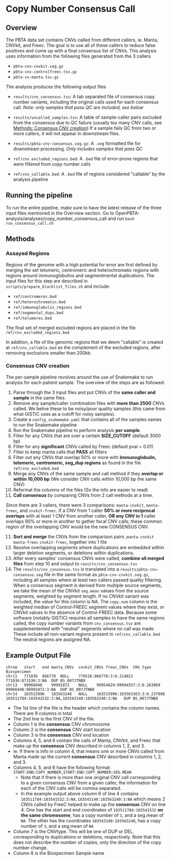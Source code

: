 # Copy Number Consensus Call

## Overview

The PBTA data set contains CNVs called from different callers, ie. Manta, CNVkit, and Freec. 
The goal is to use all of these callers to reduce false positives and come up with a final consensus list of CNVs.
This analysis uses information from the following files generated from the 3 callers

* `pbta-cnv-cnvkit.seg.gz`
* `pbta-cnv-controlfreec.tsv.gz`
* `pbta-sv-manta.tsv.gz`

The analysis produces the following output files

* `results/cnv_consensus.tsv`:  A tab separated file of consensus copy number variants, including the original calls used for each consensus call.
  *Note: only samples that pass QC are included, see below*
* `results/uncalled_samples.tsv`: A table of sample-caller pairs excluded from the consensus due to QC failure (usually too many CNV calls, see [Methods: Consensus CNV creation](#consensus-cnv-creation)) If a sample fails QC from two or more callers, it will not appear in downstream files.
* `results/pbta-cnv-consensus.seg.gz`: A `.seg` formatted file for downstream processing. *Only includes samples that pass QC*

* `ref/cnv_excluded_regions.bed`: A `.bed` file of error-prone regions that were filtered from copy number calls
* `ref/cnv_callable.bed`: A `.bed` file of regions considered "callable" by the analysis pipeline

## Running the pipeline

To run the entire pipeline, make sure to have the latest release of the three input files mentioned in the Overview section.
Go to OpenPBTA-analysis/analyses/copy_number_consensus_call and run `bash run_consensus_call.sh`

## Methods

### Assayed Regions

Regions of the genome with a high potential for error are first defined by merging the set telomeric, centromeric and heterochromatic regions with regions around immunoglobulins and segmentmental duplications.
The input files for this step are described in `scripts/prepare_blacklist_files.sh` and include:

* `ref/centromeres.bed`
* `ref/heterochromatin.bed`
* `ref/immunoglobulin_regions.bed`
* `ref/segmental_dups.bed`
* `ref/telomeres.bed`

The final set of merged excluded regions are placed in the file `ref/cnv_excluded_regions.bed`

In addition, a file of the genomic regions that we deem "callable" is created at `ref/cnv_callable.bed` as the complement of the excluded regions, after removing exclusions smaller than 200kb.

### Consensus CNV creation

The per-sample pipeline revolves around the use of Snakemake to run analysis for each patient sample. The overview of the steps are as followed:

1) Parse through the 3 input files and put CNVs of the **same caller and sample** in the same files.
2) Remove any sample/caller combination files with **more than 2500** CNVs called.
   We belive these to be noisy/poor quality samples (this came from what GISTIC uses as a cutoff for noisy samples).
3) Create a `config_snakemake.yaml` that contains all of the samples names to run the Snakemake pipeline
4) Run the Snakemake pipeline to perform analysis **per sample**. 
5) Filter for any CNVs that are over a certain **SIZE_CUTOFF** (default 3000 bp)
6) Filter for any **significant** CNVs called by Freec (default pval = 0.01) 
7) Filter to keep manta calls that **PASS** all filters 
8) Filter out any CNVs that overlap 50% or more with **Immunoglobulin, telomeric, centromeric, seg_dup regions** as found in the file `ref/cnv_excluded.bed`
9) Merge any CNVs of the same sample and call method if they **overlap or within 10,000 bp** (We consider CNV calls within 10,000 bp the same CNV)
10) Reformat the columns of the files (So the info are easier to read)
11) **Call consensus** by comparing CNVs from 2 call methods at a time. 

Since there are 3 callers, there were 3 comparisons: `manta-cnvkit`, `manta-freec`, and `cnvkit-freec`. If a CNV from 1 caller **50% or more reciprocal overlaps** with at least 1 CNV from another caller,
 **OR any CNV in 1** caller overlaps 90% or more in another to gather focal CNV calls; these common region of the overlapping CNV would be the new CONSENSUS CNV.

11) **Sort and merge** the CNVs from the comparison pairs ,`manta-cnvkit` `manta-freec` `cnvkit-freec`, together into 1 file
12) Resolve overlapping segments where duplications are embedded within larger deletion segments, or deletions within duplications.
13) After every samples' consensus CNVs were called, **combine all merged files** from step 10 and output to `results/cnv_consensus.tsv`
14) The `results/cnv_consensus.tsv` is translated into a `results/pbta-cnv-consensus.seg` file in the same format as `pbta-cnv-cnvkit.seg.gz`, including all samples where at least two callers passed quality filtering.
When a consensus segment is derived from multiple source segments, we take the mean of the CNVkit `seg.mean` values from the source segments, weighted by segment length.
If no CNVkit variant was included, the value for this column is NA.
The `copy.num` column is the weighted median of Control-FREEC segment values where they exist, or CNVkit values in the absence of Control-FREEC data.
Because some software (notably GISTIC) requires all samples to have the same regions called, the copy number variants from `cnv_consensus.tsv` are supplementented with "neutral" segments where no call was made.
These include all non-variant regions present in `ref/cnv_callable.bed`
The neutral regions are assigned NA.

## Example Output File

```
chrom	start	end	manta_CNVs	cnvkit_CNVs	freec_CNVs	CNV_type	Biospecimen
chr11	771036	866778	NULL	770516:866778:3:0.214821	771036:871536:3:NA	DUP	BS_007JTNB8
chr13	99966948	99991872	NULL	99954829:99994557:3:0.263969	99966948:99991872:3:NA	DUP	BS_007JTNB8
chr14	103515996	103563240	NULL	103515996:103563363:3:0.237098	103511784:103541532:3:NA,103543140:103563240:3:NA	DUP	BS_007JTNB8
```
* The 1st line of the file is the header which contains the column names. There are 9 columns in total
* The 2nd line is the first CNV of the file.
* Column 1 is the **consensus** CNV chromosome
* Column 2 is the **consensus** CNV start location
* Column 3 is the **consensus** CNV end location
* Columns 4, 5, and 6 contain the calls of Manta, CNVkit, and Freec that make up the **consensus** CNV described in columns 1, 2, and 3. 
* ie. If there is info in column 4, that means one or more CNVs called from Manta made up the current **consensus** CNV described in columns 1, 2, and 3. 
* Columns 4, 5, and 6 have the following format: `START:END:COPY_NUMBER,START:END:COPY_NUMBER:SEG.MEAN`
  * Note that if there is more than one original CNV call corresponding to a given consensus CNV from a given caller, the information for each of the CNV calls will be comma separated.
  * In the example output above column 6 of line 4 contains `103511784:103541532:3:NA,103543140:103563240:3:NA` which means 2 CNVs called by FreeC helped to make up the **consensus** CNV on line 4. 
One has the start and end coordinates of `103511784:103541532` **on the same chromosome**, has a copy number of `3`, and a seg.mean of `NA`. The other has the coordinates `103543140:103563240`, has a copy number of `3`, and a seg.mean of `NA`
* Column 7 is the CNVtype. This will be one of DUP or DEL, corresponding to duplications or deletions, respectively. Note that this does not describe the number of copies, only the direction of the copy number change.
* Column 8 is the Biospecimen Sample name
